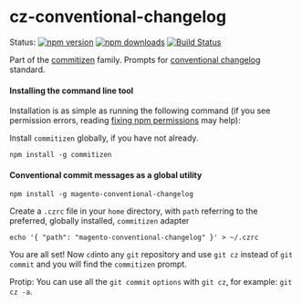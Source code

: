 # cz-conventional-changelog

Status:
[![npm version](https://img.shields.io/npm/v/cz-conventional-changelog.svg?style=flat-square)](https://www.npmjs.org/package/cz-conventional-changelog)
[![npm downloads](https://img.shields.io/npm/dm/cz-conventional-changelog.svg?style=flat-square)](http://npm-stat.com/charts.html?package=cz-conventional-changelog&from=2015-08-01)
[![Build Status](https://img.shields.io/travis/commitizen/cz-conventional-changelog.svg?style=flat-square)](https://travis-ci.org/commitizen/cz-conventional-changelog)

Part of the [commitizen](https://github.com/commitizen/cz-cli) family. Prompts for [conventional changelog](https://github.com/stevemao/conventional-changelog-angular/blob/master/index.js) standard.

#### Installing the command line tool
Installation is as simple as running the following command (if you see permission errors, reading [fixing npm permissions](https://docs.npmjs.com/getting-started/fixing-npm-permissions) may help):

Install `commitizen` globally, if you have not already.

```
npm install -g commitizen
```

#### Conventional commit messages as a global utility

```
npm install -g magento-conventional-changelog
```

Create a `.czrc` file in your `home` directory, with `path` referring to the preferred, globally installed, `commitizen` adapter

```
echo '{ "path": "magento-conventional-changelog" }' > ~/.czrc
```

You are all set! Now `cd`into any `git` repository and use `git cz` instead of `git commit` and you will find the `commitizen` prompt.

Protip:  You can use all the `git commit` `options` with `git cz`, for example: `git cz -a`.


